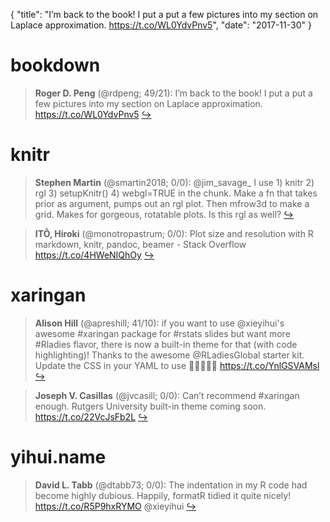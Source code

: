 {
  "title": "I’m back to the book! I put a put a few pictures into my section on Laplace approximation. https://t.co/WL0YdvPnv5",
  "date": "2017-11-30"
}

# bookdown

> **Roger D. Peng** (@rdpeng; 49/21): I’m back to the book! I put a put a few pictures into my section on Laplace approximation. https://t.co/WL0YdvPnv5  [&#8618;](https://twitter.com/xieyihui/status/935750189398347776)

<!-- -->


# knitr

> **Stephen Martin** (@smartin2018; 0/0): @jim_savage_ I use 1) knitr 2) rgl 3) setupKnitr() 4) webgl=TRUE in the chunk. Make a fn that takes prior as argument, pumps out an rgl plot. Then mfrow3d to make a grid. Makes for gorgeous, rotatable plots. Is this rgl as well?  [&#8618;](https://twitter.com/xieyihui/status/935921915134390272)

<!-- -->


> **ITÔ, Hiroki** (@monotropastrum; 0/0): Plot size and resolution with R markdown, knitr, pandoc, beamer - Stack Overflow https://t.co/4HWeNIQhOy  [&#8618;](https://twitter.com/xieyihui/status/935814071214936070)

<!-- -->


# xaringan

> **Alison Hill** (@apreshill; 41/10): if you want to use @xieyihui's awesome #xaringan package for #rstats slides but want more #Rladies flavor, there is now a built-in theme for that (with code highlighting)! Thanks to the awesome @RLadiesGlobal starter kit. Update the CSS in your YAML to use  🧙🏽‍♀️🧞‍♀️ https://t.co/YnlGSVAMsl  [&#8618;](https://twitter.com/xieyihui/status/935973869554487296)

<!-- -->


> **Joseph V. Casillas** (@jvcasill; 0/0): Can’t recommend #xaringan enough. Rutgers University built-in theme coming soon. https://t.co/22VcJsFb2L  [&#8618;](https://twitter.com/xieyihui/status/936010286796099584)

<!-- -->


# yihui.name

> **David L. Tabb** (@dtabb73; 0/0): The indentation in my R code had become highly dubious.  Happily, formatR tidied it quite nicely! https://t.co/R5P9hxRYMO @xieyihui  [&#8618;](https://twitter.com/xieyihui/status/935866187480797184)

<!-- -->


